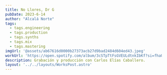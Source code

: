 ```yaml
---
title: No Llores, Dr G
pubDate: 2023-6-14
author: "Alcalá Norte"
tags:
  - tags.engineering
  - tags.production
  - tags.synths
  - tags.mix
  - tags.mastering
imgUrl: '@assets/ab67616d0000b27373acb27d9bad2484d604ed43.jpeg'
workUrl: 'https://open.spotify.com/album/3cSTpTtFsGVEULdtnkIbKf?si=fhaU5VBURoip2BjPP5To7g'
description: Grabación y producción con Carlos Elías Caballero.
layout: '../../layouts/WorksPost.astro'
---
```


